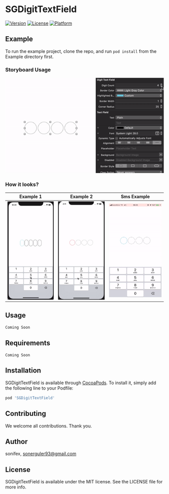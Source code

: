 # SGDigitTextField

<!--[![CI Status](https://img.shields.io/travis/sonifex/SGDigitTextField.svg?style=flat)](https://travis-ci.org/sonifex/SGDigitTextField)-->

[![Version](https://img.shields.io/cocoapods/v/SGDigitTextField.svg?style=flat)](https://cocoapods.org/pods/SGDigitTextField)
[![License](https://img.shields.io/cocoapods/l/SGDigitTextField.svg?style=flat)](https://cocoapods.org/pods/SGDigitTextField)
[![Platform](https://img.shields.io/cocoapods/p/SGDigitTextField.svg?style=flat)](https://cocoapods.org/pods/SGDigitTextField)

## Example

To run the example project, clone the repo, and run `pod install` from the Example directory first.

### Storyboard Usage

<img src="/Gifs/example-xcode.gif" />

### How it looks?

Example 1  |  Example 2  |  Sms Example
:-------------------------:|:-------------------------:|:-------------------------:|
![](Gifs/example1.gif)  |  ![](Gifs/example2.gif) |  ![](Gifs/example-onetime.gif) 


## Usage
    Coming Soon


## Requirements
    Coming Soon

## Installation

SGDigitTextField is available through [CocoaPods](https://cocoapods.org). To install
it, simply add the following line to your Podfile:

```ruby
pod 'SGDigitTextField'
```

## Contributing

We welcome all contributions. Thank you.

## Author

sonifex, sonerguler93@gmail.com

## License

SGDigitTextField is available under the MIT license. See the LICENSE file for more info.
